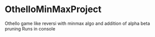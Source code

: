 # OthelloMinMaxProject
Othello game like reversi with minmax algo and addition of alpha beta pruning 
Runs in console
